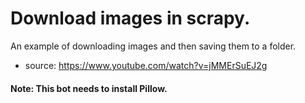 # Download images in scrapy.

An example of downloading images and then saving them to a folder.

- source: https://www.youtube.com/watch?v=jMMErSuEJ2g

#### Note: This bot needs to install Pillow.